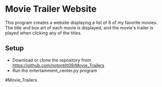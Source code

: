 # Movie Trailer Website

This program creates a website displaying a list of 6 of my favorite movies.
The title and box art of each movie is displayed, and the movie's trailer is
played when clicking any of the titles.

## Setup

* Download or clone the repository from https://github.com/notontilt09/Movie_Trailers
* Run the entertainment_center.py program


#Movie_Trailers
